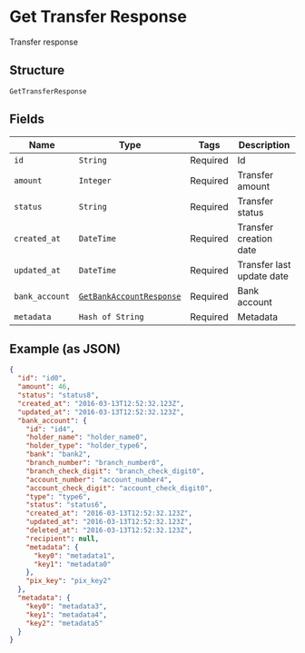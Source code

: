 
# Get Transfer Response

Transfer response

## Structure

`GetTransferResponse`

## Fields

| Name | Type | Tags | Description |
|  --- | --- | --- | --- |
| `id` | `String` | Required | Id |
| `amount` | `Integer` | Required | Transfer amount |
| `status` | `String` | Required | Transfer status |
| `created_at` | `DateTime` | Required | Transfer creation date |
| `updated_at` | `DateTime` | Required | Transfer last update date |
| `bank_account` | [`GetBankAccountResponse`](../../doc/models/get-bank-account-response.md) | Required | Bank account |
| `metadata` | `Hash of String` | Required | Metadata |

## Example (as JSON)

```json
{
  "id": "id0",
  "amount": 46,
  "status": "status8",
  "created_at": "2016-03-13T12:52:32.123Z",
  "updated_at": "2016-03-13T12:52:32.123Z",
  "bank_account": {
    "id": "id4",
    "holder_name": "holder_name0",
    "holder_type": "holder_type6",
    "bank": "bank2",
    "branch_number": "branch_number0",
    "branch_check_digit": "branch_check_digit0",
    "account_number": "account_number4",
    "account_check_digit": "account_check_digit0",
    "type": "type6",
    "status": "status6",
    "created_at": "2016-03-13T12:52:32.123Z",
    "updated_at": "2016-03-13T12:52:32.123Z",
    "deleted_at": "2016-03-13T12:52:32.123Z",
    "recipient": null,
    "metadata": {
      "key0": "metadata1",
      "key1": "metadata0"
    },
    "pix_key": "pix_key2"
  },
  "metadata": {
    "key0": "metadata3",
    "key1": "metadata4",
    "key2": "metadata5"
  }
}
```

